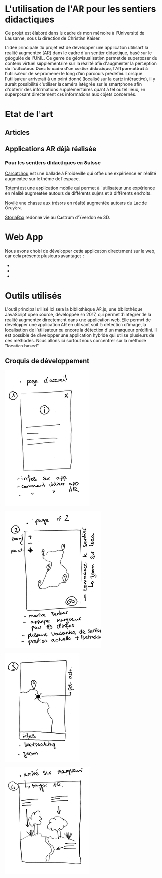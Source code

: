 # L'utilisation de l'AR pour les sentiers didactiques

Ce projet est élaboré dans le cadre de mon mémoire à l'Université de Lausanne, sous la direction de Christian Kaiser.

L'idée principale du projet est de développer une application utilisant la réalité augmentée (AR) dans le cadre d'un sentier didactique, basé sur le géoguide de l'UNIL. Ce genre de géovisualisation permet de superposer du contenu virtuel supplémentaire sur la réalité afin d'augmenter la perception de l'utilisateur. Dans le cadre d'un sentier didactique, l'AR permettrait à l'utilisateur de se promener le long d'un parcours prédéfini. Lorsque l'utilisateur arriverait à un point donné (localisé sur la carte intéractive), il y aurait possibilité d'utiliser la caméra intégrée sur le smartphone afin d'obtenir des informations supplémentaires quant à tel ou tel lieux, en superposant directement ces informations aux objets concernés.

# Etat de l'art

## Articles

## Applications AR déjà réalisée

### Pour les sentiers didactiques en Suisse

[Carcatchou](https://carcatchou.cn-froideville.ch/desktop.html) est une ballade à Froideville qui offre une expérience en réalité augmentée sur le thème de l'espace.

[Totemi](https://totemi.ch/news/un-sentier-didactique-autour-dun-biotope/) est une application mobile qui permet à l'utilisateur une expérience en réalité augmentée autours de différents sujets et à différents endroits.

[Novilé](https://www.fribourgregion.ch/fr/la-gruyere/sport-plein-air/novile-lac-de-la-gruyere-en-realite-augmentee/) une chasse aux trésors en réalité augmentée autours du Lac de Gruyère.

[StoriaBox](https://www.loisirs.ch/loisirs/21386/storiabox-castrum-d-yverdon) redonne vie au Castrum d'Yverdon en 3D.



# Web App

Nous avons choisi de développer cette application directement sur le web, car cela présente plusieurs avantages : 

*
*
*

# Outils utilisés

L'outil principal utilisé ici sera la bibliothèque AR.js, une bibliothèque JavaScript open source, développée en 2017, qui permet d'intégrer de la réalité augmentée directement dans une application web. Elle permet de développer une application AR en utilisant soit la détection d'image, la localisation de l'utilisateur ou encore la détection d'un marqueur prédifini. Il est possible de développer une application hybride qui utilise plusieurs de ces méthodes.
Nous allons ici surtout nous concentrer sur la méthode "location based".

## Croquis de développement

![proj1](img/readme/proj_1.png)

![proj2](img/readme/proj_2.png)

![proj3](img/readme/proj_3.png)

![proj4](img/readme/proj_4.png)






